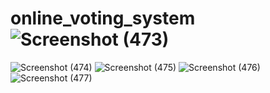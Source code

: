 # online_voting_system![Screenshot (473)](https://user-images.githubusercontent.com/81023968/142580149-172181d6-c337-45ff-8c61-6194be8b6f68.png)
![Screenshot (474)](https://user-images.githubusercontent.com/81023968/142580173-e4cc919a-13c4-4f46-8b5e-4790042eed49.png)
![Screenshot (475)](https://user-images.githubusercontent.com/81023968/142580208-b430aa82-de1d-47cb-8e90-12a5f4461bc6.png)
![Screenshot (476)](https://user-images.githubusercontent.com/81023968/142580225-64cda2b1-93a9-4eaf-b287-de6c50cd066b.png)
![Screenshot (477)](https://user-images.githubusercontent.com/81023968/142580231-b538acee-41fc-4073-8325-ebb4f06ae845.png)
